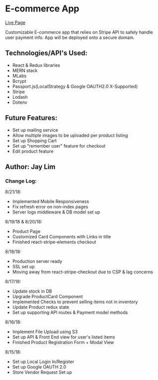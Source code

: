 # E-commerce App

[Live Page](https://store.jayclim.com)

Customizable E-commerce app that relies on Stripe API to safely handle user payment info. App will be deployed onto a secure domain. 

## **Technologies/API's Used:**
* React & Redux libraries
* MERN stack
* MLabs
* Bcrypt
* Passport.js(LocalStrategy & Google OAUTH2.0 X-Supported)
* Stripe
* Lodash
* Dotenv

## **Future Features:**
* Set up mailing service
* Allow multiple images to be uploaded per product listing
* Set up Shopping Cart
* Set up "remember user" feature for checkout
* Edit product feature

## Author: Jay Lim

### Change Log: 

8/21/18:
 * Implemented Mobile Responsiveness
 * Fix refresh error on non-index pages
 * Server logs middleware & DB model set up

8/19/18 & 8/20/18:
 * Product Page
 * Customized Card Components with Links in title
 * Finished react-stripe-elements checkout

8/18/18:
 * Production server ready
 * SSL set up
 * Moving away from react-stripe-checkout due to CSP & lag concerns

8/17/18:
 * Update stock in DB
 * Upgrade ProductCard Component
 * Implemented Checks to prevent selling items not in inventory
 * Update Product redux state
 * Set up supporting API routes & Payment model methods

8/16/18:
 * Implement File Upload using S3
 * Set up API & Front End view for user's listed items
 * Finished Product Registration Form + Modal View

8/15/18:
 * Set up Local Login In/Register
 * Set up Google OAUTH 2.0
 * Store Vendor Request Set up
